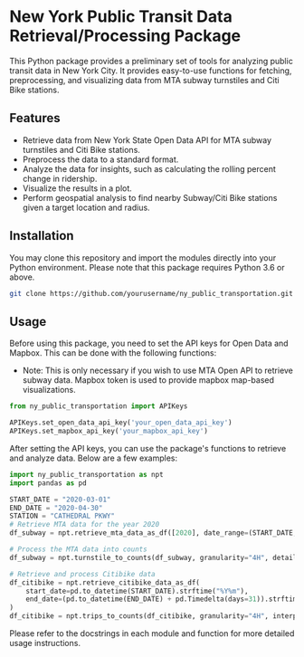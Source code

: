 # New York Public Transit Data Retrieval/Processing Package

This Python package provides a preliminary set of tools for analyzing public transit data in New York City. It provides easy-to-use functions for fetching, preprocessing, and visualizing data from MTA subway turnstiles and Citi Bike stations.

## Features

- Retrieve data from New York State Open Data API for MTA subway turnstiles and Citi Bike stations.
- Preprocess the data to a standard format.
- Analyze the data for insights, such as calculating the rolling percent change in ridership.
- Visualize the results in a plot.
- Perform geospatial analysis to find nearby Subway/Citi Bike stations given a target location and radius.

## Installation

You may clone this repository and import the modules directly into your Python environment. Please note that this package requires Python 3.6 or above.

```bash
git clone https://github.com/yourusername/ny_public_transportation.git
```

## Usage

Before using this package, you need to set the API keys for Open Data and Mapbox. This can be done with the following functions:

- Note: This is only necessary if you wish to use MTA Open API to retrieve subway data. Mapbox token is used to provide mapbox map-based visualizations.

```python
from ny_public_transportation import APIKeys

APIKeys.set_open_data_api_key('your_open_data_api_key')
APIKeys.set_mapbox_api_key('your_mapbox_api_key')
```

After setting the API keys, you can use the package's functions to retrieve and analyze data. Below are a few examples:

```python
import ny_public_transportation as npt
import pandas as pd

START_DATE = "2020-03-01"
END_DATE = "2020-04-30"
STATION = "CATHEDRAL PKWY"
# Retrieve MTA data for the year 2020
df_subway = npt.retrieve_mta_data_as_df([2020], date_range=(START_DATE, END_DATE), station=STATION)

# Process the MTA data into counts
df_subway = npt.turnstile_to_counts(df_subway, granularity="4H", detail_level="station", interpolate=True)

# Retrieve and process Citibike data
df_citibike = npt.retrieve_citibike_data_as_df(
    start_date=pd.to_datetime(START_DATE).strftime("%Y%m"),
    end_date=(pd.to_datetime(END_DATE) + pd.Timedelta(days=31)).strftime("%Y%m")
)
df_citibike = npt.trips_to_counts(df_citibike, granularity="4H", interpolate=True)
```

Please refer to the docstrings in each module and function for more detailed usage instructions.

